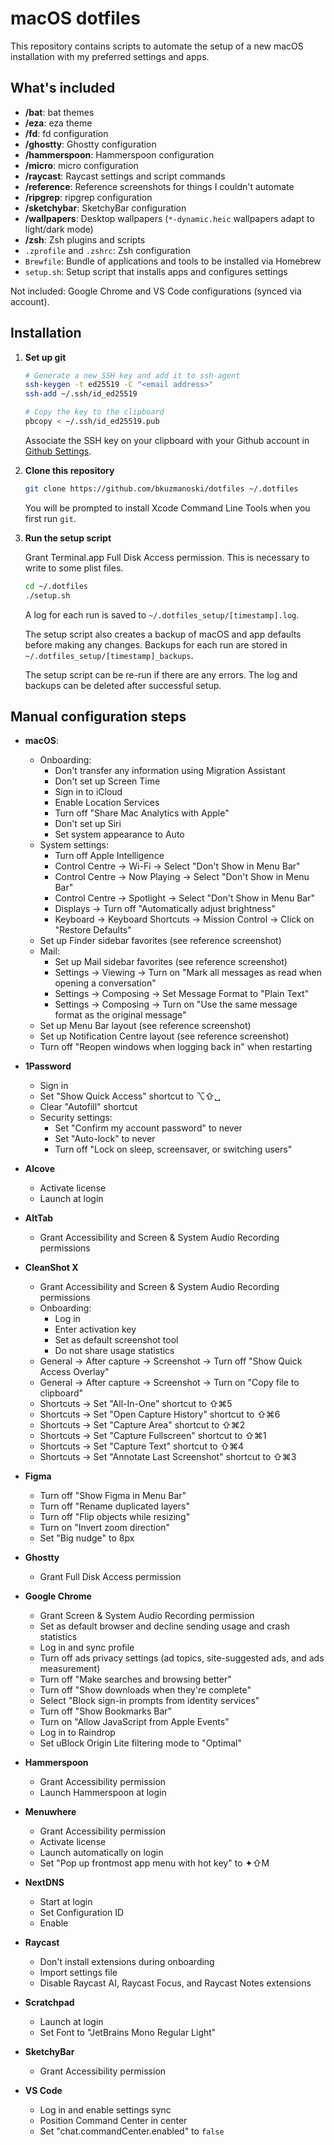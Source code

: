 # macOS dotfiles

This repository contains scripts to automate the setup of a new macOS installation with my preferred settings and apps.

## What's included

- **/bat**: bat themes
- **/eza**: eza theme
- **/fd**: fd configuration
- **/ghostty**: Ghostty configuration
- **/hammerspoon**: Hammerspoon configuration
- **/micro**: micro configuration
- **/raycast**: Raycast settings and script commands
- **/reference**: Reference screenshots for things I couldn't automate
- **/ripgrep**: ripgrep configuration
- **/sketchybar**: SketchyBar configuration
- **/wallpapers**: Desktop wallpapers (`*-dynamic.heic` wallpapers adapt to light/dark mode)
- **/zsh**: Zsh plugins and scripts
- `.zprofile` and `.zshrc`: Zsh configuration
- `Brewfile`: Bundle of applications and tools to be installed via Homebrew
- `setup.sh`: Setup script that installs apps and configures settings

Not included: Google Chrome and VS Code configurations (synced via account).

## Installation

1. **Set up git**

   ```zsh
   # Generate a new SSH key and add it to ssh-agent
   ssh-keygen -t ed25519 -C "<email address>"
   ssh-add ~/.ssh/id_ed25519

   # Copy the key to the clipboard
   pbcopy < ~/.ssh/id_ed25519.pub
   ```

   Associate the SSH key on your clipboard with your Github account in [Github Settings](https://github.com/settings/keys).

2. **Clone this repository**

   ```zsh
   git clone https://github.com/bkuzmanoski/dotfiles ~/.dotfiles
   ```

   You will be prompted to install Xcode Command Line Tools when you first run `git`.

3. **Run the setup script**

   Grant Terminal.app Full Disk Access permission. This is necessary to write to some plist files.

   ```zsh
   cd ~/.dotfiles
   ./setup.sh
   ```

   A log for each run is saved to `~/.dotfiles_setup/[timestamp].log`.

   The setup script also creates a backup of macOS and app defaults before making any changes. Backups for each run are stored in `~/.dotfiles_setup/[timestamp]_backups`.

   The setup script can be re-run if there are any errors. The log and backups can be deleted after successful setup.

## Manual configuration steps

- **macOS**:

  - Onboarding:
    - Don't transfer any information using Migration Assistant
    - Don't set up Screen Time
    - Sign in to iCloud
    - Enable Location Services
    - Turn off "Share Mac Analytics with Apple"
    - Don't set up Siri
    - Set system appearance to Auto
  - System settings:
    - Turn off Apple Intelligence
    - Control Centre → Wi-Fi → Select "Don't Show in Menu Bar"
    - Control Centre → Now Playing → Select "Don't Show in Menu Bar"
    - Control Centre → Spotlight → Select "Don't Show in Menu Bar"
    - Displays → Turn off "Automatically adjust brightness"
    - Keyboard → Keyboard Shortcuts -> Mission Control -> Click on "Restore Defaults"
  - Set up Finder sidebar favorites (see reference screenshot)
  - Mail:
    - Set up Mail sidebar favorites (see reference screenshot)
    - Settings → Viewing → Turn on "Mark all messages as read when opening a conversation"
    - Settings → Composing → Set Message Format to "Plain Text"
    - Settings → Composing → Turn on "Use the same message format as the original message"
  - Set up Menu Bar layout (see reference screenshot)
  - Set up Notification Centre layout (see reference screenshot)
  - Turn off "Reopen windows when logging back in" when restarting

- **1Password**

  - Sign in
  - Set "Show Quick Access" shortcut to ⌥⇧␣
  - Clear "Autofill" shortcut
  - Security settings:
    - Set "Confirm my account password" to never
    - Set "Auto-lock" to never
    - Turn off "Lock on sleep, screensaver, or switching users"

- **Alcove**

  - Activate license
  - Launch at login

- **AltTab**

  - Grant Accessibility and Screen & System Audio Recording permissions

- **CleanShot X**

  - Grant Accessibility and Screen & System Audio Recording permissions
  - Onboarding:
    - Log in
    - Enter activation key
    - Set as default screenshot tool
    - Do not share usage statistics
  - General → After capture → Screenshot → Turn off "Show Quick Access Overlay"
  - General → After capture → Screenshot → Turn on "Copy file to clipboard"
  - Shortcuts → Set "All-In-One" shortcut to ⇧⌘5
  - Shortcuts → Set "Open Capture History" shortcut to ⇧⌘6
  - Shortcuts → Set "Capture Area" shortcut to ⇧⌘2
  - Shortcuts → Set "Capture Fullscreen" shortcut to ⇧⌘1
  - Shortcuts → Set "Capture Text" shortcut to ⇧⌘4
  - Shortcuts → Set "Annotate Last Screenshot" shortcut to ⇧⌘3

- **Figma**

  - Turn off "Show Figma in Menu Bar"
  - Turn off "Rename duplicated layers"
  - Turn off "Flip objects while resizing"
  - Turn on "Invert zoom direction"
  - Set "Big nudge" to 8px

- **Ghostty**

  - Grant Full Disk Access permission

- **Google Chrome**

  - Grant Screen & System Audio Recording permission
  - Set as default browser and decline sending usage and crash statistics
  - Log in and sync profile
  - Turn off ads privacy settings (ad topics, site-suggested ads, and ads measurement)
  - Turn off "Make searches and browsing better"
  - Turn off "Show downloads when they're complete"
  - Select "Block sign-in prompts from identity services"
  - Turn off "Show Bookmarks Bar"
  - Turn on "Allow JavaScript from Apple Events"
  - Log in to Raindrop
  - Set uBlock Origin Lite filtering mode to "Optimal"

- **Hammerspoon**

  - Grant Accessibility permission
  - Launch Hammerspoon at login

- **Menuwhere**

  - Grant Accessibility permission
  - Activate license
  - Launch automatically on login
  - Set "Pop up frontmost app menu with hot key" to ✦⇧M

- **NextDNS**

  - Start at login
  - Set Configuration ID
  - Enable

- **Raycast**

  - Don't install extensions during onboarding
  - Import settings file
  - Disable Raycast AI, Raycast Focus, and Raycast Notes extensions

- **Scratchpad**

  - Launch at login
  - Set Font to "JetBrains Mono Regular Light"

- **SketchyBar**

  - Grant Accessibility permission

- **VS Code**

  - Log in and enable settings sync
  - Position Command Center in center
  - Set "chat.commandCenter.enabled" to `false`
